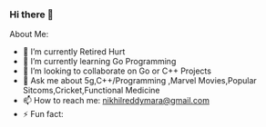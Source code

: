 ### Hi there 👋

About Me:

- 🔭 I’m currently Retired Hurt
- 🌱 I’m currently learning Go Programming
- 👯 I’m looking to collaborate on Go or C++ Projects 
- 💬 Ask me about 5g,C++/Programming ,Marvel Movies,Popular Sitcoms,Cricket,Functional Medicine
- 📫 How to reach me: nikhilreddymara@gmail.com
- ⚡ Fun fact: 

